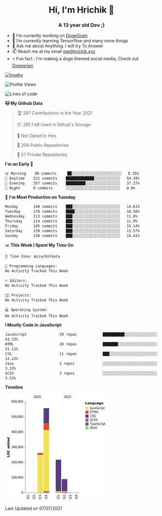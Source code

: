 <h1 align="center">Hi, I'm Hrichik 👋</h1>
<h3 align="center">A 13 year old Dev ;) </h3>


- 🔭 I’m currently working on [DogeGram](https://dogegram.xyz)
- 🌱 I’m currently learning Tensorflow and many more things
- 💬 Ask me about Anything. I will try To Answer
- 📫 Reach me at my email me@hrichik.xyz
- ⚡ Fun fact : I'm making a doge themed social media, Check out [Dogegram](https://dogegram.xyz)

[![trophy](https://github-profile-trophy.vercel.app/?username=hrichiksite)](https://github.com/ryo-ma/github-profile-trophy)



<!--START_SECTION:waka-->
![Profile Views](http://img.shields.io/badge/Profile%20Views-1-blue)

![Lines of code](https://img.shields.io/badge/From%20Hello%20World%20I%27ve%20Written-1.1%20million%20lines%20of%20code-blue)

**🐱 My Github Data** 

> 🏆 287 Contributions in the Year 2021
 > 
> 📦 265.1 kB Used in Github's Storage 
 > 
> 🚫 Not Opted to Hire
 > 
> 📜 209 Public Repositories 
 > 
> 🔑 57 Private Repositories  
 > 
**I'm an Early 🐤** 

```text
🌞 Morning    80 commits     ██░░░░░░░░░░░░░░░░░░░░░░░   8.35% 
🌆 Daytime    521 commits    █████████████░░░░░░░░░░░░   54.38% 
🌃 Evening    357 commits    █████████░░░░░░░░░░░░░░░░   37.27% 
🌙 Night      0 commits      ░░░░░░░░░░░░░░░░░░░░░░░░░   0.0%

```
📅 **I'm Most Productive on Tuesday** 

```text
Monday       140 commits    ███░░░░░░░░░░░░░░░░░░░░░░   14.61% 
Tuesday      178 commits    ████░░░░░░░░░░░░░░░░░░░░░   18.58% 
Wednesday    113 commits    ███░░░░░░░░░░░░░░░░░░░░░░   11.8% 
Thursday     114 commits    ███░░░░░░░░░░░░░░░░░░░░░░   11.9% 
Friday       145 commits    ███░░░░░░░░░░░░░░░░░░░░░░   15.14% 
Saturday     130 commits    ███░░░░░░░░░░░░░░░░░░░░░░   13.57% 
Sunday       138 commits    ███░░░░░░░░░░░░░░░░░░░░░░   14.41%

```


📊 **This Week I Spent My Time On** 

```text
⌚︎ Time Zone: Asia/Kolkata

💬 Programming Languages: 
No Activity Tracked This Week

🔥 Editors: 
No Activity Tracked This Week

🐱‍💻 Projects: 
No Activity Tracked This Week

💻 Operating System: 
No Activity Tracked This Week

```

**I Mostly Code in JavaScript** 

```text
JavaScript               39 repos            ██████████░░░░░░░░░░░░░░░   43.33% 
HTML                     28 repos            ███████░░░░░░░░░░░░░░░░░░   31.11% 
CSS                      11 repos            ███░░░░░░░░░░░░░░░░░░░░░░   12.22% 
Java                     3 repos             ░░░░░░░░░░░░░░░░░░░░░░░░░   3.33% 
SCSS                     3 repos             ░░░░░░░░░░░░░░░░░░░░░░░░░   3.33%

```


**Timeline**

![Chart not found](https://raw.githubusercontent.com/hrichiksite/hrichiksite/master/charts/bar_graph.png) 


 Last Updated on 07/07/2021
<!--END_SECTION:waka-->
